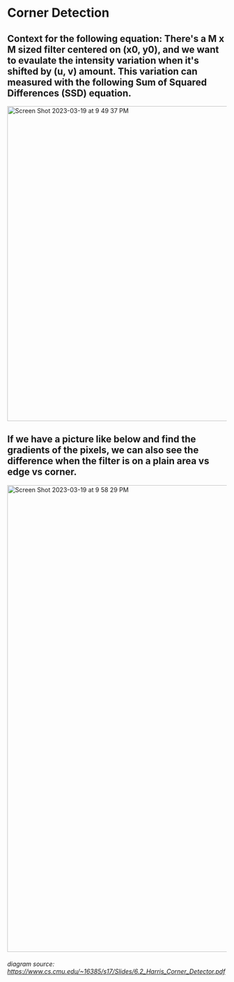 # Corner Detection

## Context for the following equation: There's a M x M sized filter centered on (x0, y0), and we want to evaulate the intensity variation when it's shifted by (u, v) amount. This variation can measured with the following Sum of Squared Differences (SSD) equation.

<img width="722" alt="Screen Shot 2023-03-19 at 9 49 37 PM" src="https://user-images.githubusercontent.com/102645083/226249474-fb09a24b-df3e-4ebb-9e66-a17d0aa6b32e.png">

## If we have a picture like below and find the gradients of the pixels, we can also see the difference when the filter is on a plain area vs edge vs corner.

<img width="1070" alt="Screen Shot 2023-03-19 at 9 58 29 PM" src="https://user-images.githubusercontent.com/102645083/226250534-519fc735-5683-434c-b13f-41a403eccb33.png">

###### diagram source: https://www.cs.cmu.edu/~16385/s17/Slides/6.2_Harris_Corner_Detector.pdf
